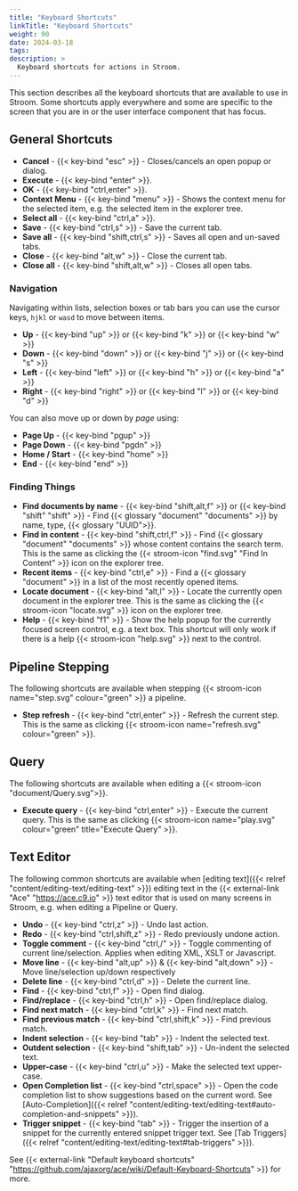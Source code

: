 ```yaml
---
title: "Keyboard Shortcuts"
linkTitle: "Keyboard Shortcuts"
weight: 90
date: 2024-03-18
tags: 
description: >
  Keyboard shortcuts for actions in Stroom.
---
```


This section describes all the keyboard shortcuts that are available to use in Stroom.
Some shortcuts apply everywhere and some are specific to the screen that you are in or the user interface component that has focus.


## General Shortcuts

* **Cancel** - {{< key-bind "esc" >}} - Closes/cancels an open popup or dialog.
* **Execute** - {{< key-bind "enter" >}}.
* **OK** - {{< key-bind "ctrl,enter" >}}.
* **Context Menu** - {{< key-bind "menu" >}} - Shows the context menu for the selected item, e.g. the selected item in the explorer tree.
* **Select all** - {{< key-bind "ctrl,a" >}}.
* **Save** - {{< key-bind "ctrl,s" >}} - Save the current tab.
* **Save all** - {{< key-bind "shift,ctrl,s" >}} - Saves all open and un-saved tabs.
* **Close** - {{< key-bind "alt,w" >}} - Close the current tab.
* **Close all** - {{< key-bind "shift,alt,w" >}} - Closes all open tabs.


### Navigation

Navigating within lists, selection boxes or tab bars you can use the cursor keys, `hjkl` or `wasd` to move between items.

* **Up** - {{< key-bind "up" >}} or {{< key-bind "k" >}} or {{< key-bind "w" >}}
* **Down** - {{< key-bind "down" >}} or {{< key-bind "j" >}} or {{< key-bind "s" >}}
* **Left** - {{< key-bind "left" >}} or {{< key-bind "h" >}} or {{< key-bind "a" >}}
* **Right** - {{< key-bind "right" >}} or {{< key-bind "l" >}} or {{< key-bind "d" >}}

You can also move up or down by _page_ using:

* **Page Up** - {{< key-bind "pgup" >}}
* **Page Down** - {{< key-bind "pgdn" >}}
* **Home / Start** - {{< key-bind "home" >}}
* **End** - {{< key-bind "end" >}}


### Finding Things

* **Find documents by name** - {{< key-bind "shift,alt,f" >}} or {{< key-bind "shift" "shift" >}} - Find {{< glossary "document" "documents" >}} by name, type, {{< glossary "UUID">}}.
* **Find in content** - {{< key-bind "shift,ctrl,f" >}} - Find {{< glossary "document" "documents" >}} whose content contains the search term.
  This is the same as clicking the {{< stroom-icon "find.svg" "Find In Content" >}} icon on the explorer tree.
* **Recent items** - {{< key-bind "ctrl,e" >}} - Find a {{< glossary "document" >}} in a list of the most recently opened items.
* **Locate document** - {{< key-bind "alt,l" >}} - Locate the currently open document in the explorer tree.
  This is the same as clicking the {{< stroom-icon "locate.svg" >}} icon on the explorer tree.
* **Help** - {{< key-bind "f1" >}} - Show the help popup for the currently focused screen control, e.g. a text box.
  This shortcut will only work if there is a help {{< stroom-icon "help.svg" >}} next to the control.


## Pipeline Stepping

The following shortcuts are available when stepping {{< stroom-icon name="step.svg" colour="green" >}} a pipeline.

* **Step refresh** - {{< key-bind "ctrl,enter" >}} - Refresh the current step.
  This is the same as clicking {{< stroom-icon name="refresh.svg" colour="green" >}}.


## Query

The following shortcuts are available when editing a {{< stroom-icon "document/Query.svg">}}.

* **Execute query** - {{< key-bind "ctrl,enter" >}} - Execute the current query.
  This is the same as clicking {{< stroom-icon name="play.svg" colour="green" title="Execute Query" >}}.


## Text Editor

The following common shortcuts are available when [editing text]({{< relref "content/editing-text/editing-text" >}}) editing text in the {{< external-link "Ace" "https://ace.c9.io" >}} text editor that is used on many screens in Stroom, e.g. when editing a Pipeline or Query.

* **Undo** - {{< key-bind "ctrl,z" >}} - Undo last action.
* **Redo** - {{< key-bind "ctrl,shift,z" >}} - Redo previously undone action.
* **Toggle comment** - {{< key-bind "ctrl,/" >}} - Toggle commenting of current line/selection. Applies when editing XML, XSLT or Javascript.
* **Move line** - {{< key-bind "alt,up" >}} & {{< key-bind "alt,down" >}} - Move line/selection up/down respectively
* **Delete line** - {{< key-bind "ctrl,d" >}} - Delete the current line.
* **Find** - {{< key-bind "ctrl,f" >}} - Open find dialog.
* **Find/replace** - {{< key-bind "ctrl,h" >}} - Open find/replace dialog.
* **Find next match** - {{< key-bind "ctrl,k" >}} - Find next match.
* **Find previous match** - {{< key-bind "ctrl,shift,k" >}} - Find previous match.
* **Indent selection** - {{< key-bind "tab" >}} - Indent the selected text.
* **Outdent selection** - {{< key-bind "shift,tab" >}} - Un-indent the selected text.
* **Upper-case** - {{< key-bind "ctrl,u" >}} - Make the selected text upper-case.
* **Open Completion list** - {{< key-bind "ctrl,space" >}} - Open the code completion list to show suggestions based on the current word.
  See [Auto-Completion]({{< relref "content/editing-text/editing-text#auto-completion-and-snippets" >}}).
* **Trigger snippet** - {{< key-bind "tab" >}} - Trigger the insertion of a snippet for the currently entered snippet trigger text.
  See [Tab Triggers]({{< relref "content/editing-text/editing-text#tab-triggers" >}}).

See {{< external-link "Default keyboard shortcuts" "https://github.com/ajaxorg/ace/wiki/Default-Keyboard-Shortcuts" >}} for more.

